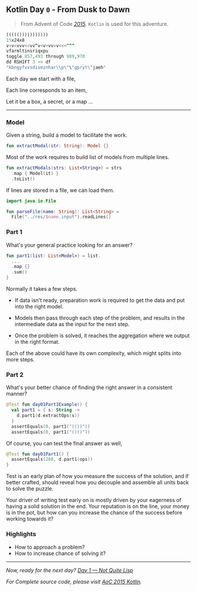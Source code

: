 ## Kotlin Day `0` - From Dusk to Dawn

> From Advent of Code [*2015*](https://adventofcode.com/2015). `Kotlin` is used for this adventure.



```fortran
((((()))))))))))
15x24x8
v>v<vvv<<vv^v<v>vv>v<<<^^^
vfarmltinsriqxpu
toggle 857,493 through 989,970
dd RSHIFT 3 -> df
"kbngyfvvsdismznhar\\p\"\"gpryt\"jaeh"
```



Each day we start with a file, 

Each line corresponds to an item, 

Let it be a box, a secret, or a map ...

---

### Model

Given a string, build a model to facilitate the work.

```kotlin
fun extractModal(str: String): Model {}
```

Most of the work requires to build list of models from multiple lines.

```kotlin
fun extractModals(strs: List<String>) = strs
  .map { Model(it) }
  .toList()
```

If lines are stored in a file, we can load them.

```kotlin
import java.io.File

fun parseFile(name: String): List<String> =
  File("../res/$name.input").readLines()

```

### Part 1

What's your general practice looking for an answer? 

```kotlin
fun part1(list: List<Model>) = list.
  ...           
  .map {}
  .sum()                     
}
```

Normally it takes a few steps.

- If data isn't ready, preparation work is required to get the data and put into the right model.

- Models then pass through each step of the problem, and results in the intermediate data as the input for the next step. 

- Once the problem is solved, it reaches the aggregation where we output in the right format. 

Each of the above could have its own complexity,  which might splits into more steps. 


### Part 2

What's your better chance of finding the right answer in a consistent manner?

```kotlin
@Test fun day01Part1Example() {
  val part1 = { s: String -> 
    d.part1(d.extractOps(s)) 
  }
  assertEquals(0, part1("(())"))
  assertEquals(0, part1("()()"))
```

Of course, you can test the final answer as well,

```kotlin
@Test fun day01Part1() {
  assertEquals(280, d.part1(ops))
}
```

Test is an early plan of how you measure the success of the solution, and if better crafted, should reveal how you decouple and assemble all units back to solve the puzzle.

Your driver of writing test early on is mostly driven by your eagerness of having a solid solution in the end. Your reputation is on the line, your money is in the pot, but how can you increase the chance of the success before working towards it? 

### Highlights

- How to approach a problem?
- How to increase chance of solving it?

---

*Now, ready for the next day?* [*Day 1 — Not Quite Lisp*](https://medium.com/@windmaomao/kotlin-day-1-up-and-down-38885a5fc2b1)

*For Complete source code, please visit* [*AoC 2015 Kotlin*](https://github.com/windmaomao/adventofcode/tree/master/2015/kt/src/test/kotlin/org/adventofcode)*.*